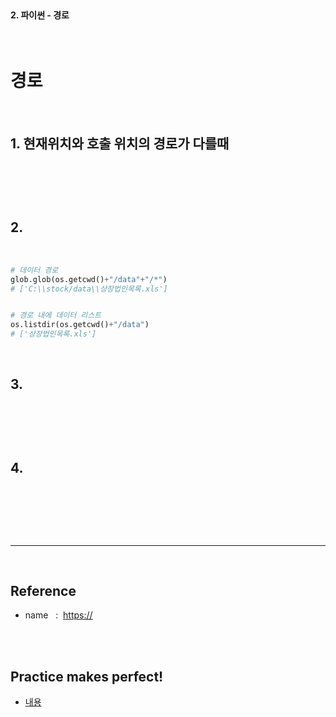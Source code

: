 <br>

#### 2. 파이썬 - 경로 


<br>

# 경로

<br>

## 1. 현재위치와 호출 위치의 경로가 다를때 


<br>

```py

```

<br>




## 2.

<br>

```py
# 데이터 경로 
glob.glob(os.getcwd()+"/data"+"/*")
# ['C:\\stock/data\\상장법인목록.xls']


# 경로 내에 데이터 리스트 
os.listdir(os.getcwd()+"/data")
# ['상장법인목록.xls']
```


<br>



## 3.

<br>

```py

```

<br>



## 4.

<br>

```py

```

<br>





<br>

---

<br>

## Reference <br>

- name &nbsp; : &nbsp;<https://> <br>

<br>
<br>

## Practice makes perfect! <br>

- [내용](주소)